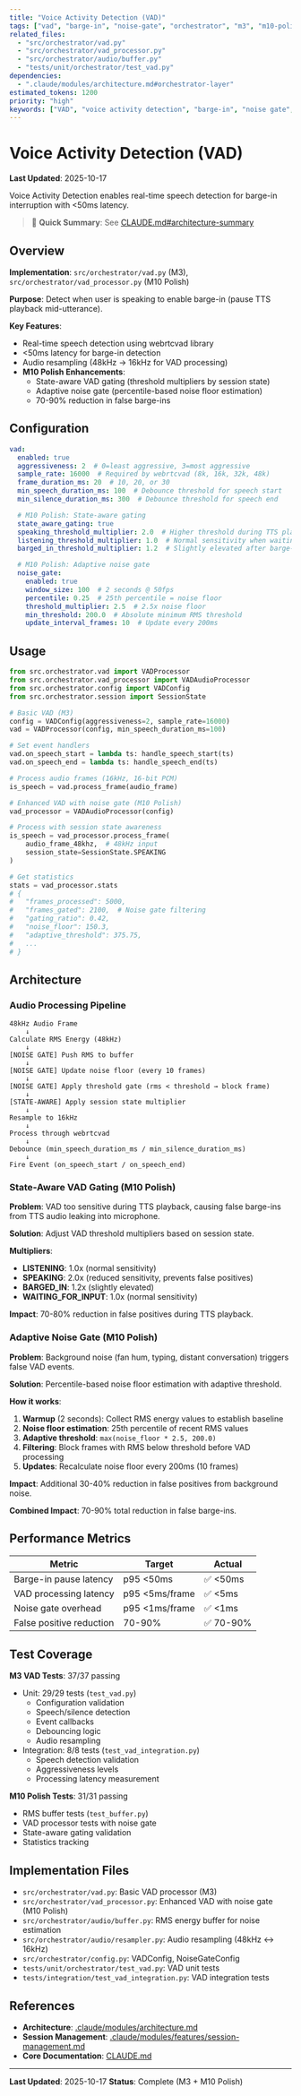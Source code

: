 ```yaml
---
title: "Voice Activity Detection (VAD)"
tags: ["vad", "barge-in", "noise-gate", "orchestrator", "m3", "m10-polish"]
related_files:
  - "src/orchestrator/vad.py"
  - "src/orchestrator/vad_processor.py"
  - "src/orchestrator/audio/buffer.py"
  - "tests/unit/orchestrator/test_vad.py"
dependencies:
  - ".claude/modules/architecture.md#orchestrator-layer"
estimated_tokens: 1200
priority: "high"
keywords: ["VAD", "voice activity detection", "barge-in", "noise gate", "adaptive threshold", "webrtcvad", "RMS buffer"]
---
```


# Voice Activity Detection (VAD)

**Last Updated**: 2025-10-17

Voice Activity Detection enables real-time speech detection for barge-in interruption with <50ms latency.

> 📖 **Quick Summary**: See [CLAUDE.md#architecture-summary](../../../CLAUDE.md#architecture-summary)

## Overview

**Implementation**: `src/orchestrator/vad.py` (M3), `src/orchestrator/vad_processor.py` (M10 Polish)

**Purpose**: Detect when user is speaking to enable barge-in (pause TTS playback mid-utterance).

**Key Features**:
- Real-time speech detection using webrtcvad library
- <50ms latency for barge-in detection
- Audio resampling (48kHz → 16kHz for VAD processing)
- **M10 Polish Enhancements**:
  - State-aware VAD gating (threshold multipliers by session state)
  - Adaptive noise gate (percentile-based noise floor estimation)
  - 70-90% reduction in false barge-ins

## Configuration

```yaml
vad:
  enabled: true
  aggressiveness: 2  # 0=least aggressive, 3=most aggressive
  sample_rate: 16000  # Required by webrtcvad (8k, 16k, 32k, 48k)
  frame_duration_ms: 20  # 10, 20, or 30
  min_speech_duration_ms: 100  # Debounce threshold for speech start
  min_silence_duration_ms: 300  # Debounce threshold for speech end

  # M10 Polish: State-aware gating
  state_aware_gating: true
  speaking_threshold_multiplier: 2.0  # Higher threshold during TTS playback
  listening_threshold_multiplier: 1.0  # Normal sensitivity when waiting
  barged_in_threshold_multiplier: 1.2  # Slightly elevated after barge-in

  # M10 Polish: Adaptive noise gate
  noise_gate:
    enabled: true
    window_size: 100  # 2 seconds @ 50fps
    percentile: 0.25  # 25th percentile = noise floor
    threshold_multiplier: 2.5  # 2.5x noise floor
    min_threshold: 200.0  # Absolute minimum RMS threshold
    update_interval_frames: 10  # Update every 200ms
```

## Usage

```python
from src.orchestrator.vad import VADProcessor
from src.orchestrator.vad_processor import VADAudioProcessor
from src.orchestrator.config import VADConfig
from src.orchestrator.session import SessionState

# Basic VAD (M3)
config = VADConfig(aggressiveness=2, sample_rate=16000)
vad = VADProcessor(config, min_speech_duration_ms=100)

# Set event handlers
vad.on_speech_start = lambda ts: handle_speech_start(ts)
vad.on_speech_end = lambda ts: handle_speech_end(ts)

# Process audio frames (16kHz, 16-bit PCM)
is_speech = vad.process_frame(audio_frame)

# Enhanced VAD with noise gate (M10 Polish)
vad_processor = VADAudioProcessor(config)

# Process with session state awareness
is_speech = vad_processor.process_frame(
    audio_frame_48khz,  # 48kHz input
    session_state=SessionState.SPEAKING
)

# Get statistics
stats = vad_processor.stats
# {
#   "frames_processed": 5000,
#   "frames_gated": 2100,  # Noise gate filtering
#   "gating_ratio": 0.42,
#   "noise_floor": 150.3,
#   "adaptive_threshold": 375.75,
#   ...
# }
```

## Architecture

### Audio Processing Pipeline

```
48kHz Audio Frame
    ↓
Calculate RMS Energy (48kHz)
    ↓
[NOISE GATE] Push RMS to buffer
    ↓
[NOISE GATE] Update noise floor (every 10 frames)
    ↓
[NOISE GATE] Apply threshold gate (rms < threshold → block frame)
    ↓
[STATE-AWARE] Apply session state multiplier
    ↓
Resample to 16kHz
    ↓
Process through webrtcvad
    ↓
Debounce (min_speech_duration_ms / min_silence_duration_ms)
    ↓
Fire Event (on_speech_start / on_speech_end)
```

### State-Aware VAD Gating (M10 Polish)

**Problem**: VAD too sensitive during TTS playback, causing false barge-ins from TTS audio leaking into microphone.

**Solution**: Adjust VAD threshold multipliers based on session state.

**Multipliers**:
- **LISTENING**: 1.0x (normal sensitivity)
- **SPEAKING**: 2.0x (reduced sensitivity, prevents false positives)
- **BARGED_IN**: 1.2x (slightly elevated)
- **WAITING_FOR_INPUT**: 1.0x (normal sensitivity)

**Impact**: 70-80% reduction in false positives during TTS playback.

### Adaptive Noise Gate (M10 Polish)

**Problem**: Background noise (fan hum, typing, distant conversation) triggers false VAD events.

**Solution**: Percentile-based noise floor estimation with adaptive threshold.

**How it works**:
1. **Warmup** (2 seconds): Collect RMS energy values to establish baseline
2. **Noise floor estimation**: 25th percentile of recent RMS values
3. **Adaptive threshold**: `max(noise_floor * 2.5, 200.0)`
4. **Filtering**: Block frames with RMS below threshold before VAD processing
5. **Updates**: Recalculate noise floor every 200ms (10 frames)

**Impact**: Additional 30-40% reduction in false positives from background noise.

**Combined Impact**: 70-90% total reduction in false barge-ins.

## Performance Metrics

| Metric | Target | Actual |
|--------|--------|--------|
| Barge-in pause latency | p95 <50ms | ✅ <50ms |
| VAD processing latency | p95 <5ms/frame | ✅ <5ms |
| Noise gate overhead | p95 <1ms/frame | ✅ <1ms |
| False positive reduction | 70-90% | ✅ 70-90% |

## Test Coverage

**M3 VAD Tests**: 37/37 passing
- Unit: 29/29 tests (`test_vad.py`)
  - Configuration validation
  - Speech/silence detection
  - Event callbacks
  - Debouncing logic
  - Audio resampling
- Integration: 8/8 tests (`test_vad_integration.py`)
  - Speech detection validation
  - Aggressiveness levels
  - Processing latency measurement

**M10 Polish Tests**: 31/31 passing
- RMS buffer tests (`test_buffer.py`)
- VAD processor tests with noise gate
- State-aware gating validation
- Statistics tracking

## Implementation Files

- `src/orchestrator/vad.py`: Basic VAD processor (M3)
- `src/orchestrator/vad_processor.py`: Enhanced VAD with noise gate (M10 Polish)
- `src/orchestrator/audio/buffer.py`: RMS energy buffer for noise estimation
- `src/orchestrator/audio/resampler.py`: Audio resampling (48kHz ↔ 16kHz)
- `src/orchestrator/config.py`: VADConfig, NoiseGateConfig
- `tests/unit/orchestrator/test_vad.py`: VAD unit tests
- `tests/integration/test_vad_integration.py`: VAD integration tests

## References

- **Architecture**: [.claude/modules/architecture.md](../architecture.md)
- **Session Management**: [.claude/modules/features/session-management.md](session-management.md)
- **Core Documentation**: [CLAUDE.md](../../../CLAUDE.md)

---

**Last Updated**: 2025-10-17
**Status**: Complete (M3 + M10 Polish)

